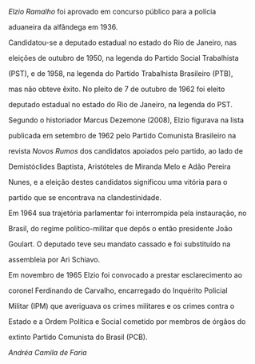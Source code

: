 

*Elzio Ramalho* foi aprovado em concurso público para a polícia

aduaneira da alfândega em 1936.



Candidatou-se a deputado estadual no estado do Rio de Janeiro, nas

eleições de outubro de 1950, na legenda do Partido Social Trabalhista

(PST), e de 1958, na legenda do Partido Trabalhista Brasileiro (PTB),

mas não obteve êxito. No pleito de 7 de outubro de 1962 foi eleito

deputado estadual no estado do Rio de Janeiro, na legenda do PST.



Segundo o historiador Marcus Dezemone (2008), Elzio figurava na lista

publicada em setembro de 1962 pelo Partido Comunista Brasileiro na

revista *Novos Rumos* dos candidatos apoiados pelo partido, ao lado de

Demistóclides Baptista, Aristóteles de Miranda Melo e Adão Pereira

Nunes, e a eleição destes candidatos significou uma vitória para o

partido que se encontrava na clandestinidade.



Em 1964 sua trajetória parlamentar foi interrompida pela instauração, no

Brasil, do regime político-militar que depôs o então presidente João

Goulart. O deputado teve seu mandato cassado e foi substituído na

assembleia por Ari Schiavo.



Em novembro de 1965 Elzio foi convocado a prestar esclarecimento ao

coronel Ferdinando de Carvalho, encarregado do Inquérito Policial

Militar (IPM) que averiguava os crimes militares e os crimes contra o

Estado e a Ordem Política e Social cometido por membros de órgãos do

extinto Partido Comunista do Brasil (PCB).



*Andréa Camila de Faria*



